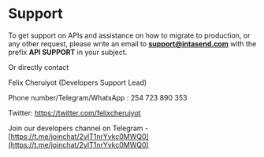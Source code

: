 # Support

To get support on APIs and assistance on how to migrate to production, or any other request, please write an email to **support@intasend.com** with the prefix **API SUPPORT** in your subject.

Or directly contact 

Felix Cheruiyot \(Developers Support Lead\)

Phone number/Telegram/WhatsApp : 254 723 890 353

Twitter: https://twitter.com/felixcheruiyot

Join our developers channel on Telegram - [https://t.me/joinchat/2vIT1nrYvkc0MWQ0](https://t.me/joinchat/2vIT1nrYvkc0MWQ0)


